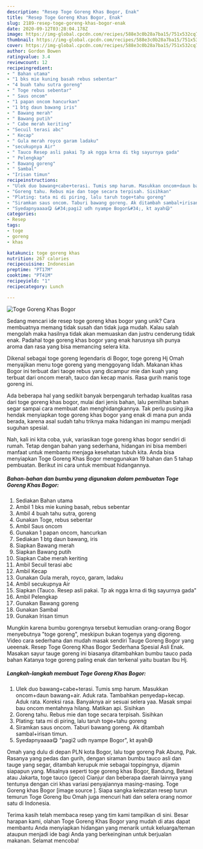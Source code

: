 ```yaml
---
description: "Resep Toge Goreng Khas Bogor, Enak"
title: "Resep Toge Goreng Khas Bogor, Enak"
slug: 2189-resep-toge-goreng-khas-bogor-enak
date: 2020-09-12T03:28:04.178Z
image: https://img-global.cpcdn.com/recipes/588e3c0b28a7ba15/751x532cq70/toge-goreng-khas-bogor-foto-resep-utama.jpg
thumbnail: https://img-global.cpcdn.com/recipes/588e3c0b28a7ba15/751x532cq70/toge-goreng-khas-bogor-foto-resep-utama.jpg
cover: https://img-global.cpcdn.com/recipes/588e3c0b28a7ba15/751x532cq70/toge-goreng-khas-bogor-foto-resep-utama.jpg
author: Gordon Bowen
ratingvalue: 3.4
reviewcount: 12
recipeingredient:
- " Bahan utama"
- "1 bks mie kuning basah rebus sebentar"
- "4 buah tahu sutra goreng"
- " Toge rebus sebentar"
- " Saus oncom"
- "1 papan oncom hancurkan"
- "1 btg daun bawang iris"
- " Bawang merah"
- " Bawang putih"
- " Cabe merah keriting"
- "Secuil terasi abc"
- " Kecap"
- " Gula merah royco garam ladaku"
- "secukupnya Air"
- " Tauco Resep asli pakai Tp ak ngga krna di tkg sayurnya gada"
- " Pelengkap"
- " Bawang goreng"
- " Sambal"
- "Irisan timun"
recipeinstructions:
- "Ulek duo bawang+cabe+terasi. Tumis smp harum. Masukkan oncom+daun bawang+air. Aduk rata. Tambahkan penyedap+kecap. Aduk rata. Koreksi rasa. Banyaknya air sesuai selera yaa. Masak smpai bau oncom mentahnya hilang. Matikan api. Sisihkan"
- "Goreng tahu. Rebus mie dan toge secara terpisah. Sisihkan"
- "Plating: tata mi di piring, lalu taruh toge+tahu goreng"
- "Siramkan saus oncom. Taburi bawang goreng. Ak ditambah sambal+irisan timun."
- "Syedapnyaaaa😋 &#34;pagi2 udh nyampe Bogor&#34;, kt ayah😄"
categories:
- Resep
tags:
- toge
- goreng
- khas

katakunci: toge goreng khas 
nutrition: 267 calories
recipecuisine: Indonesian
preptime: "PT17M"
cooktime: "PT41M"
recipeyield: "1"
recipecategory: Lunch

---
```



![Toge Goreng Khas Bogor](https://img-global.cpcdn.com/recipes/588e3c0b28a7ba15/751x532cq70/toge-goreng-khas-bogor-foto-resep-utama.jpg)

Sedang mencari ide resep toge goreng khas bogor yang unik? Cara membuatnya memang tidak susah dan tidak juga mudah. Kalau salah mengolah maka hasilnya tidak akan memuaskan dan justru cenderung tidak enak. Padahal toge goreng khas bogor yang enak harusnya sih punya aroma dan rasa yang bisa memancing selera kita.

Dikenal sebagai toge goreng legendaris di Bogor, toge goreng Hj Omah menyajikan menu toge goreng yang menggoyang lidah. Makanan khas Bogor ini terbuat dari taoge rebus yang dicampur mie dan kuah yang terbuat dari oncom merah, tauco dan kecap manis. Rasa gurih manis toge goreng ini.

Ada beberapa hal yang sedikit banyak berpengaruh terhadap kualitas rasa dari toge goreng khas bogor, mulai dari jenis bahan, lalu pemilihan bahan segar sampai cara membuat dan menghidangkannya. Tak perlu pusing jika hendak menyiapkan toge goreng khas bogor yang enak di mana pun anda berada, karena asal sudah tahu triknya maka hidangan ini mampu menjadi suguhan spesial.


Nah, kali ini kita coba, yuk, variasikan toge goreng khas bogor sendiri di rumah. Tetap dengan bahan yang sederhana, hidangan ini bisa memberi manfaat untuk membantu menjaga kesehatan tubuh kita. Anda bisa menyiapkan Toge Goreng Khas Bogor menggunakan 19 bahan dan 5 tahap pembuatan. Berikut ini cara untuk membuat hidangannya.

<!--inarticleads1-->

##### Bahan-bahan dan bumbu yang digunakan dalam pembuatan Toge Goreng Khas Bogor:

1. Sediakan  Bahan utama
1. Ambil 1 bks mie kuning basah, rebus sebentar
1. Ambil 4 buah tahu sutra, goreng
1. Gunakan  Toge, rebus sebentar
1. Ambil  Saus oncom
1. Gunakan 1 papan oncom, hancurkan
1. Sediakan 1 btg daun bawang, iris
1. Siapkan  Bawang merah
1. Siapkan  Bawang putih
1. Siapkan  Cabe merah keriting
1. Ambil Secuil terasi abc
1. Ambil  Kecap
1. Gunakan  Gula merah, royco, garam, ladaku
1. Ambil secukupnya Air
1. Siapkan  (Tauco. Resep asli pakai. Tp ak ngga krna di tkg sayurnya gada&#34;
1. Ambil  Pelengkap
1. Gunakan  Bawang goreng
1. Gunakan  Sambal
1. Gunakan Irisan timun


Mungkin karena bumbu gorengnya tersebut kemudian orang-orang Bogor menyebutnya &#34;toge goreng&#34;, meskipun bukan togenya yang digoreng. Video cara sederhana dan mudah masak sendiri Tauge Goreng Bogor yang ueeenak. Resep Toge Goreng Khas Bogor Sederhana Spesial Asli Enak. Masakan sayur tauge goreng ini biasanya ditambahkan bumbu tauco pada bahan Katanya toge goreng paling enak dan terkenal yaitu buatan Ibu Hj. 

<!--inarticleads2-->

##### Langkah-langkah membuat Toge Goreng Khas Bogor:

1. Ulek duo bawang+cabe+terasi. Tumis smp harum. Masukkan oncom+daun bawang+air. Aduk rata. Tambahkan penyedap+kecap. Aduk rata. Koreksi rasa. Banyaknya air sesuai selera yaa. Masak smpai bau oncom mentahnya hilang. Matikan api. Sisihkan
1. Goreng tahu. Rebus mie dan toge secara terpisah. Sisihkan
1. Plating: tata mi di piring, lalu taruh toge+tahu goreng
1. Siramkan saus oncom. Taburi bawang goreng. Ak ditambah sambal+irisan timun.
1. Syedapnyaaaa😋 &#34;pagi2 udh nyampe Bogor&#34;, kt ayah😄


Omah yang dulu di depan PLN kota Bogor, lalu toge goreng Pak Abung, Pak. Rasanya yang pedas dan gurih, dengan siraman bumbu tauco asli dan tauge yang segar, ditambah kerupuk mie sebagai toppingnya, dijamin siapapun yang. Misalnya seperti toge goreng khas Bogor, Bandung, Betawi atau Jakarta, toge tauco (geco) Cianjur dan beberapa daerah lainnya yang tentunya dengan ciri khas variasi penyajiannya masing-masing. Toge Goreng khas Bogor [image source ]. Siapa sangka kelezatan resep turun temurun Toge Goreng Ibu Omah juga mencuri hati dan selera orang nomor satu di Indonesia. 

Terima kasih telah membaca resep yang tim kami tampilkan di sini. Besar harapan kami, olahan Toge Goreng Khas Bogor yang mudah di atas dapat membantu Anda menyiapkan hidangan yang menarik untuk keluarga/teman ataupun menjadi ide bagi Anda yang berkeinginan untuk berjualan makanan. Selamat mencoba!
